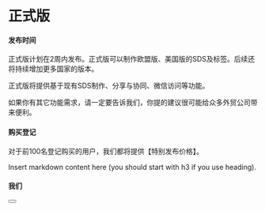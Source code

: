# 正式版

#### 发布时间

正式版计划在2周内发布。正式版可以制作欧盟版、美国版的SDS及标签。后续还将持续增加更多国家的版本。

正式版将提供基于现有SDS制作、分享与协同、微信访问等功能。

如果你有其它功能需求，请一定要告诉我们，你提的建议很可能给众多外贸公司带来便利。

#### 购买登记

对于前100名登记购买的用户，我们都将提供【特别发布价格】。

<!--sec data-title="Introduction" data-id="section1" data-show=true ces-->

Insert markdown content here (you should start with h3 if you use heading).
#### 我们

<!--endsec-->
<button class="section" target="section1" show="Show next section" hide="Hide next section"></button>








